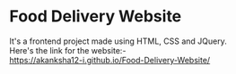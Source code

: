 # Food Delivery Website
It's a frontend project made using HTML, CSS and JQuery.<br>
Here's the link for the website:-<br>
https://akanksha12-i.github.io/Food-Delivery-Website/
